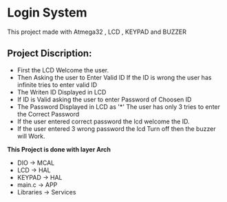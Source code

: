 # Login System 
This project made with Atmega32 , LCD , KEYPAD and BUZZER 

## Project Discription:
- First the LCD Welcome the user.
- Then Asking the user to Enter Valid ID
If the ID is wrong the user has infinite tries to enter valid ID
- The Writen ID Displayed in LCD
- If ID is Valid asking the user to enter Password of Choosen ID
- The Password Displayed in LCD as '*'
The user has only 3 tries to enter the Correct Password
- If the user entered correct password the lcd welcome the ID.
- If the user entered 3 wrong password the lcd Turn off then the buzzer will Work.


**This Project is done with layer Arch** 
- DIO -> MCAL
- LCD -> HAL
- KEYPAD -> HAL
- main.c -> APP
- Libraries -> Services